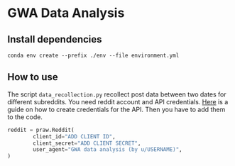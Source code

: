 # GWA Data Analysis
## Install dependencies
 ```
 conda env create --prefix ./env --file environment.yml
 ```
## How to use 
The script `data_recollection.py` recollect post data between two dates for 
different subreddits. You need reddit account and API credentials. 
[Here](https://github.com/reddit-archive/reddit/wiki/OAuth2-Quick-Start-Example#first-steps) 
is a guide on how to create credentials for the API. Then you have to add them 
to the code.  
```python
reddit = praw.Reddit(
        client_id="ADD CLIENT ID",
        client_secret="ADD CLIENT SECRET",
        user_agent="GWA data analysis (by u/USERNAME)",
)
```
